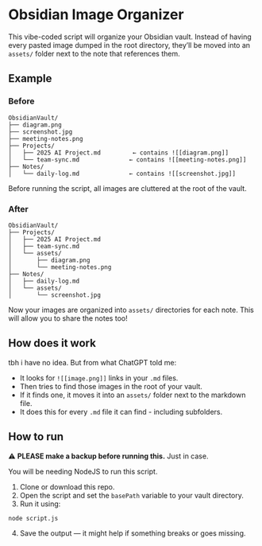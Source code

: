 # Obsidian Image Organizer
This vibe-coded script will organize your Obsidian vault. Instead of having every pasted image dumped in the root directory, they’ll be moved into an `assets/` folder next to the note that references them.

## Example

### Before
```
ObsidianVault/
├── diagram.png
├── screenshot.jpg
├── meeting-notes.png
├── Projects/
│   ├── 2025 AI Project.md         ← contains ![[diagram.png]]
│   └── team-sync.md              ← contains ![[meeting-notes.png]]
├── Notes/
│   └── daily-log.md              ← contains ![[screenshot.jpg]]
```

Before running the script, all images are cluttered at the root of the vault.

### After
```
ObsidianVault/
├── Projects/
│   ├── 2025 AI Project.md
│   ├── team-sync.md
│   └── assets/
│       ├── diagram.png
│       └── meeting-notes.png
├── Notes/
│   ├── daily-log.md
│   └── assets/
│       └── screenshot.jpg
```

Now your images are organized into `assets/` directories for each note. This will allow you to share the notes too!

## How does it work

tbh i have no idea. But from what ChatGPT told me:

- It looks for `![[image.png]]` links in your `.md` files.
- Then tries to find those images in the root of your vault.
- If it finds one, it moves it into an `assets/` folder next to the markdown file.
- It does this for every `.md` file it can find - including subfolders.

## How to run

⚠️ **PLEASE make a backup before running this.** Just in case.

You will be needing NodeJS to run this script.

1. Clone or download this repo.
2. Open the script and set the `basePath` variable to your vault directory.
3. Run it using:
```
node script.js
```
4. Save the output — it might help if something breaks or goes missing.